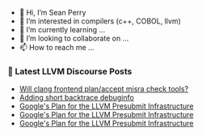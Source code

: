 - 👋 Hi, I’m Sean Perry
- 👀 I’m interested in compilers (c++, COBOL, llvm)
- 🌱 I’m currently learning ...
- 💞️ I’m looking to collaborate on ...
- 📫 How to reach me ...

<!---
s66perry/s66perry is a ✨ special ✨ repository because its `README.md` (this file) appears on your GitHub profile.
You can click the Preview link to take a look at your changes.
--->
### 📕 Latest LLVM Discourse Posts

<!-- DISCOURSE-LLVM:START -->
- [Will clang frontend plan/accept misra check tools?](https://discourse.llvm.org/t/will-clang-frontend-plan-accept-misra-check-tools/84754#post_10)
- [Adding short backtrace debuginfo](https://discourse.llvm.org/t/adding-short-backtrace-debuginfo/84187#post_17)
- [Google&#39;s Plan for the LLVM Presubmit Infrastructure](https://discourse.llvm.org/t/googles-plan-for-the-llvm-presubmit-infrastructure/78940#post_8)
- [Google&#39;s Plan for the LLVM Presubmit Infrastructure](https://discourse.llvm.org/t/googles-plan-for-the-llvm-presubmit-infrastructure/78940#post_7)
- [Google&#39;s Plan for the LLVM Presubmit Infrastructure](https://discourse.llvm.org/t/googles-plan-for-the-llvm-presubmit-infrastructure/78940#post_6)
<!-- DISCOURSE-LLVM:END -->
